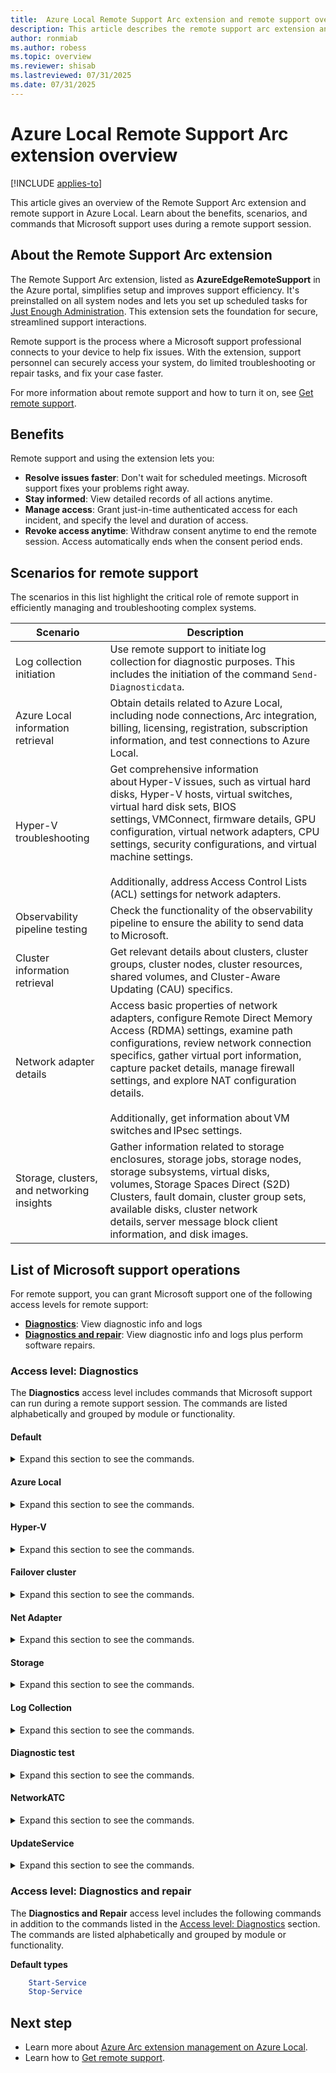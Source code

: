 ```yaml
---
title:  Azure Local Remote Support Arc extension and remote support overview
description: This article describes the remote support arc extension and remote support in Azure Local.
author: ronmiab
ms.author: robess
ms.topic: overview
ms.reviewer: shisab
ms.lastreviewed: 07/31/2025
ms.date: 07/31/2025
---
```


# Azure Local Remote Support Arc extension overview

[!INCLUDE [applies-to](../includes/hci-applies-to-23h2.md)]

This article gives an overview of the Remote Support Arc extension and remote support in Azure Local. Learn about the benefits, scenarios, and commands that Microsoft support uses during a remote support session.

## About the Remote Support Arc extension

The Remote Support Arc extension, listed as **AzureEdgeRemoteSupport** in the Azure portal, simplifies setup and improves support efficiency. It's preinstalled on all system nodes and lets you set up scheduled tasks for [Just Enough Administration](/powershell/scripting/security/remoting/jea/overview?view=powershell-7.5&preserve-view=true). This extension sets the foundation for secure, streamlined support interactions.

Remote support is the process where a Microsoft support professional connects to your device to help fix issues. With the extension, support personnel can securely access your system, do limited troubleshooting or repair tasks, and fix your case faster.

For more information about remote support and how to turn it on, see [Get remote support](./get-remote-support.md).

## Benefits

Remote support and using the extension lets you:

- **Resolve issues faster**: Don't wait for scheduled meetings. Microsoft support fixes your problems right away.
- **Stay informed**: View detailed records of all actions anytime.
- **Manage access**: Grant just-in-time authenticated access for each incident, and specify the level and duration of access.
- **Revoke access anytime**: Withdraw consent anytime to end the remote session. Access automatically ends when the consent period ends.

## Scenarios for remote support

The scenarios in this list highlight the critical role of remote support in efficiently managing and troubleshooting complex systems.

|Scenario | Description|
|---------|------------|
|Log collection initiation | Use remote support to initiate log collection for diagnostic purposes. This includes the initiation of the command `Send-Diagnosticdata`. |
|Azure Local information retrieval | Obtain details related to Azure Local, including node connections, Arc integration, billing, licensing, registration, subscription information, and test connections to Azure Local. |
|Hyper-V troubleshooting | Get comprehensive information about Hyper-V issues, such as virtual hard disks, Hyper-V hosts, virtual switches, virtual hard disk sets, BIOS settings, VMConnect, firmware details, GPU configuration, virtual network adapters, CPU settings, security configurations, and virtual machine settings.<br></br> Additionally, address Access Control Lists (ACL) settings for network adapters.|
|Observability pipeline testing | Check the functionality of the observability pipeline to ensure the ability to send data to Microsoft.|
|Cluster information retrieval | Get relevant details about clusters, cluster groups, cluster nodes, cluster resources, shared volumes, and Cluster-Aware Updating (CAU) specifics. |
| Network adapter details | Access basic properties of network adapters, configure Remote Direct Memory Access (RDMA) settings, examine path configurations, review network connection specifics, gather virtual port information, capture packet details, manage firewall settings, and explore NAT configuration details. <br></br> Additionally, get information about VM switches and IPsec settings. |
|Storage, clusters, and networking insights | Gather information related to storage enclosures, storage jobs, storage nodes, storage subsystems, virtual disks, volumes, Storage Spaces Direct (S2D) Clusters, fault domain, cluster group sets, available disks, cluster network details, server message block client information, and disk images. |

## List of Microsoft support operations

For remote support, you can grant Microsoft support one of the following access levels for remote support:

- [**Diagnostics**](#access-level-diagnostics): View diagnostic info and logs
- [**Diagnostics and repair**](#access-level-diagnostics-and-repair): View diagnostic info and logs plus perform software repairs.

### Access level: Diagnostics

The **Diagnostics** access level includes commands that Microsoft support can run during a remote support session. The commands are listed alphabetically and grouped by module or functionality.

#### Default

<details>
<summary>Expand this section to see the commands.</summary>

```powershell
    Clear-Host            
    Exit-PSSession
    Format-List
    Format-Table
    Get-Command
    Get-Date
    Get-FormatData
    Get-Help
    Get-Process
    Get-Service
    Measure-Object        
    Select-Object
    Sort-Object
    Out-Default
    Where-Object
```

</details>

#### Azure Local

<details>
<summary>Expand this section to see the commands.</summary>

```powershell
    Get-AzureStackHCI
    Get-AzureStackHCIArcIntegration
    Get-AzureStackHCIBillingRecord
    Get-AzureStackHCIRegistrationCertificate
    Get-AzureStackHCISubscriptionStatus
    Send-DiagnosticData
    Test-AzStackHCIConnection
```

</details>

#### Hyper-V

<details>
<summary>Expand this section to see the commands.</summary>

```powershell
    Get-VHD
    Get-VHDSet
    Get-VHDSnapshot
    Get-VM
    Get-VMAssignableDevice
    Get-VMBios
    Get-VMCheckpoint
    Get-VMComPort
    Get-VMConnectAccess
    Get-VMDvdDrive
    Get-VMFibreChannelHba
    Get-VMFirmware
    Get-VMFloppyDiskDrive
    Get-VMGpuPartitionAdapter
    Get-VMGroup
    Get-VMHardDiskDrive
    Get-VMHost
    Get-VMHostAssignableDevice
    Get-VMHostCluster
    Get-VMHostNumaNode
    Get-VMHostNumaNodeStatus
    Get-VMHostPartitionableGpu
    Get-VMHostSupportedVersion
    Get-VMIdeController
    Get-VMIntegrationService
    Get-VMKeyProtector
    Get-VMKeyStorageDrive
    Get-VMMemory
    Get-VMMigrationNetwork
    Get-VMNetworkAdapter
    Get-VMNetworkAdapterAcl
    Get-VMNetworkAdapterExtendedAcl
    Get-VMNetworkAdapterFailoverConfiguration
    Get-VMNetworkAdapterIsolation
    Get-VMNetworkAdapterRdma
    Get-VMNetworkAdapterRoutingDomainMapping
    Get-VMNetworkAdapterTeamMapping
    Get-VMNetworkAdapterVlan
    Get-VMPartitionableGpu
    Get-VMPmemController
    Get-VMProcessor
    Get-VMRemoteFx3dVideoAdapter
    Get-VMRemoteFXPhysicalVideoAdapter
    Get-VMReplication
    Get-VMReplicationAuthorizationEntry
    Get-VMReplicationServer
    Get-VMResourcePool
    Get-VMSan
    Get-VMScsiController
    Get-VMSecurity
    Get-VMSnapshot
    Get-VMStoragePath
    Get-VMStorageSettings
    Get-VMSwitch
    Get-VMSwitchExtension
    Get-VMSwitchExtensionPortData
    Get-VMSwitchExtensionPortFeature
    Get-VMSwitchExtensionSwitchData
    Get-VMSwitchExtensionSwitchFeature
    Get-VMSwitchTeam
    Get-VMSystemSwitchExtension
    Get-VMSystemSwitchExtensionPortFeature
    Get-VMSystemSwitchExtensionSwitchFeature
    Get-VMVideo
```

</details>

#### Failover cluster

<details>
<summary>Expand this section to see the commands.</summary>

```powershell
    Export-CauReport
    Get-CauClusterRole
    Get-CauDeviceInfoForFeatureUpdates
    Get-CauPlugin
    Get-CauRun
    Get-Cluster
    Get-ClusterGroup
    Get-ClusterNode
    Get-ClusterOwnerNode
    Get-ClusterResource
    Get-ClusterSharedVolume
    Test-CauSetup
```

</details>

#### Net Adapter

<details>
<summary>Expand this section to see the commands.</summary>

```powershell
    Get-ClusteredScheduledTask
    Get-DscConfiguration
    Get-DscConfigurationStatus
    Get-DscLocalConfigurationManager
    Get-DscResource
    Get-JobTrigger
    Get-LogProperties
    Get-NCSIPolicyConfiguration
    Get-Net6to4Configuration
    Get-NetAdapter
    Get-NetAdapterAdvancedProperty
    Get-NetAdapterBinding
    Get-NetAdapterChecksumOffload
    Get-NetAdapterDataPathConfiguration
    Get-NetAdapterEncapsulatedPacketTaskOffload
    Get-NetAdapterHardwareInfo
    Get-NetAdapterIPsecOffload
    Get-NetAdapterLso
    Get-NetAdapterPacketDirect
    Get-NetAdapterPowerManagement
    Get-NetAdapterQos
    Get-NetAdapterRdma
    Get-NetAdapterRsc
    Get-NetAdapterRss
    Get-NetAdapterSriov
    Get-NetAdapterSriovVf
    Get-NetAdapterStatistics
    Get-NetAdapterUso
    Get-NetAdapterVmq
    Get-NetAdapterVmqQueue
    Get-NetAdapterVPort
    Get-NetCompartment
    Get-NetConnectionProfile
    Get-NetDnsTransitionConfiguration
    Get-NetDnsTransitionMonitoring
    Get-NetEventNetworkAdapter
    Get-NetEventPacketCaptureProvider
    Get-NetEventProvider
    Get-NetEventSession
    Get-NetEventVFPProvider
    Get-NetEventVmNetworkAdapter
    Get-NetEventVmSwitch
    Get-NetEventVmSwitchProvider
    Get-NetEventWFPCaptureProvider
    Get-NetFirewallAddressFilter
    Get-NetFirewallApplicationFilter
    Get-NetFirewallDynamicKeywordAddress
    Get-NetFirewallInterfaceFilter
    Get-NetFirewallInterfaceTypeFilter
    Get-NetFirewallPortFilter
    Get-NetFirewallProfile
    Get-NetFirewallRule
    Get-NetFirewallSecurityFilter
    Get-NetFirewallServiceFilter
    Get-NetFirewallSetting
    Get-NetIPAddress
    Get-NetIPHttpsConfiguration
    Get-NetIPHttpsState
    Get-NetIPInterface
    Get-NetIPsecDospSetting
    Get-NetIPsecMainModeCryptoSet
    Get-NetIPsecMainModeRule
    Get-NetIPsecMainModeSA
    Get-NetIPsecPhase1AuthSet
    Get-NetIPsecPhase2AuthSet
    Get-NetIPsecQuickModeCryptoSet
    Get-NetIPsecQuickModeSA
    Get-NetIPsecRule
    Get-NetIPv4Protocol
    Get-NetIPv6Protocol
    Get-NetIsatapConfiguration
    Get-NetLbfoTeam
    Get-NetLbfoTeamMember
    Get-NetLbfoTeamNic
    Get-NetNat
    Get-NetNatExternalAddress
    Get-NetNatGlobal
    Get-NetNatStaticMapping
    Get-NetNatTransitionConfiguration
    Get-NetNatTransitionMonitoring
    Get-NetNeighbor
    Get-NetOffloadGlobalSetting
    Get-NetPrefixPolicy
    Get-NetQosPolicy
    Get-NetRoute
    Get-NetSwitchTeam
    Get-NetSwitchTeamMember
    Get-NetTCPConnection
    Get-NetTCPSetting
    Get-NetTeredoConfiguration
    Get-NetTeredoState
    Get-NetTransportFilter
    Get-NetUDPEndpoint
    Get-NetUDPSetting
    Get-NetView
    Get-ScheduledJob
    Get-ScheduledJobOption
    Get-ScheduledTask
    Get-ScheduledTaskInfo
    Get-SecureBootPolicy
    Get-SecureBootUEFI
    Test-DscConfiguration
```

</details>

#### Storage

<details>
<summary>Expand this section to see the commands.</summary>

```powershell
    Get-ClusterAccess
    Get-ClusterAffinityRule
    Get-ClusterAvailableDisk
    Get-ClusterFaultDomain
    Get-ClusterFaultDomainXML
    Get-ClusterGroupSet
    Get-ClusterGroupSetDependency
    Get-ClusterHCSVM
    Get-ClusterNetwork
    Get-ClusterNetworkInterface
    Get-ClusterNodeSupportedVersion
    Get-ClusterParameter
    Get-ClusterQuorum
    Get-ClusterResourceDependency
    Get-ClusterResourceDependencyReport
    Get-ClusterResourceType
    Get-ClusterS2D
    Get-ClusterSharedVolumeState
    Get-ClusterStorageNode
    Get-ClusterStorageSpacesDirect
    Get-Disk
    Get-DiskImage
    Get-FileShare
    Get-InitiatorId
    Get-InitiatorPort
    Get-MaskingSet
    Get-OffloadDataTransferSetting
    Get-Partition
    Get-PartitionSupportedSize
    Get-ResiliencySetting
    Get-SmbClientConfiguration
    Get-SmbClientNetworkInterface
    Get-SmbConnection
    Get-SmbGlobalMapping
    Get-SmbMapping
    Get-SmbMultichannelConnection
    Get-SmbMultichannelConstraint
    Get-SmbOpenFile
    Get-SmbServerCertificateMapping
    Get-SmbServerCertProps
    Get-SmbServerConfiguration
    Get-SmbServerNetworkInterface
    Get-SmbSession
    Get-SmbShare
    Get-SmbShareAccess
    Get-SmbWitnessClient
    Get-StorageBusCache
    Get-StorageBusClientDevice
    Get-StorageBusTargetCacheStore
    Get-StorageBusTargetCacheStoresInstance
    Get-StorageBusTargetDevice
    Get-StorageBusTargetDeviceInstance
    Get-StorageEnclosure
    Get-StorageFileServer
    Get-StorageJob
    Get-StorageNode
    Get-StoragePool
    Get-StorageProvider
    Get-StorageSetting
    Get-StorageSubsystem
    Get-StorageTier
    Get-StorageTierSupportedSize
    Get-SupportedClusterSizes
    Get-SupportedFileSystems
    Get-TargetPort
    Get-TargetPortal
    Get-VirtualDisk
    Get-VirtualDiskSupportedSize
    Get-Volume
    Get-VolumeCorruptionCount
    Get-VolumeScrubPolicy
    Get-WindowsErrorReporting
    Test-ClusterResourceFailure
```

</details>

#### Log Collection

<details>
<summary>Expand this section to see the commands.</summary>

```powershell
    Send-DiagnosticData
```

</details>

#### Diagnostic test
<details>
<summary>Expand this section to see the commands.</summary>

```powershell
    Test-Observability
```

</details>

#### NetworkATC
<details> 
<summary>Expand this section to see the commands.</summary>

```powershell
    Get-NetIntentStatus
```

</details>

#### UpdateService
<details>
<summary>Expand this section to see the commands.</summary>

```powershell
    Get-SolutionDiscoveryDiagnosticInfo
    Get-SolutionUpdate
    Get-SolutionUpdateEnvironment
    Get-SolutionUpdateRun
    Add-SolutionUpdate
    Start-SolutionUpdate
    Invoke-SolutionUpdatePrecheck
    Set-SolutionDiscovery
    Set-UpdateConfiguration
    Set-OverrideUpdateConfiguration
```

</details>

### Access level: Diagnostics and repair

The **Diagnostics and Repair** access level includes the following commands in addition to the commands listed in the [Access level: Diagnostics](#access-level-diagnostics) section. The commands are listed alphabetically and grouped by module or functionality.

**Default types**

```powershell
    Start-Service
    Stop-Service
```

## Next step

- Learn more about [Azure Arc extension management on Azure Local](../manage/arc-extension-management.md).
- Learn how to [Get remote support](../manage/get-remote-support.md).
